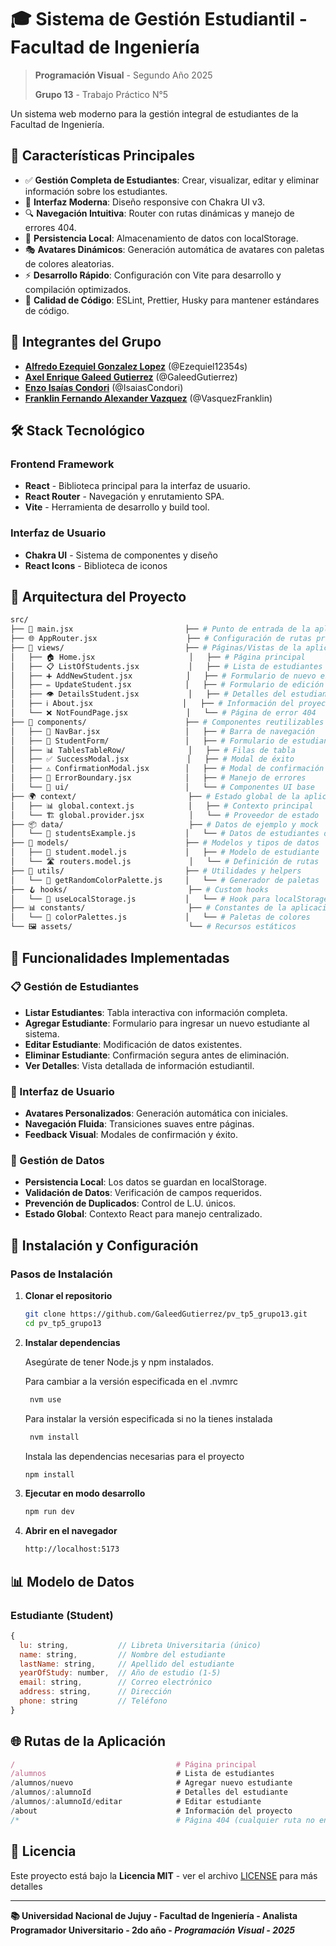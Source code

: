 # 🎓 Sistema de Gestión Estudiantil - Facultad de Ingeniería

> **Programación Visual** - Segundo Año 2025
>
> **Grupo 13** - Trabajo Práctico N°5

Un sistema web moderno para la gestión integral de estudiantes de la Facultad de
Ingeniería.

## 🚀 Características Principales

- ✅ **Gestión Completa de Estudiantes**: Crear, visualizar, editar y eliminar
  información sobre los estudiantes.
- 🎨 **Interfaz Moderna**: Diseño responsive con Chakra UI v3.
- 🔍 **Navegación Intuitiva**: Router con rutas dinámicas y manejo de
  errores 404.
- 💾 **Persistencia Local**: Almacenamiento de datos con localStorage.
- 🎭 **Avatares Dinámicos**: Generación automática de avatares con paletas de
  colores aleatorias.
- ⚡ **Desarrollo Rápido**: Configuración con Vite para desarrollo y compilación
  optimizados.
- 🧪 **Calidad de Código**: ESLint, Prettier, Husky para mantener estándares de
  código.

## 👥 Integrantes del Grupo

- **[Alfredo Ezequiel Gonzalez Lopez](https://github.com/Ezequiel12354s)**
  (@Ezequiel12354s)
- **[Axel Enrique Galeed Gutierrez](https://github.com/GaleedGutierrez)**
  (@GaleedGutierrez)
- **[Enzo Isaías Condori](https://github.com/IsaiasCondori)** (@IsaiasCondori)
- **[Franklin Fernando Alexander Vazquez](https://github.com/VasquezFranklin)**
  (@VasquezFranklin)

## 🛠️ Stack Tecnológico

### Frontend Framework

- **React** - Biblioteca principal para la interfaz de usuario.
- **React Router** - Navegación y enrutamiento SPA.
- **Vite** - Herramienta de desarrollo y build tool.

### Interfaz de Usuario

- **Chakra UI** - Sistema de componentes y diseño
- **React Icons** - Biblioteca de iconos

## 📁 Arquitectura del Proyecto

```bash
src/
├── 📄 main.jsx                         ├── # Punto de entrada de la aplicación
├── 🌐 AppRouter.jsx                    ├── # Configuración de rutas principales
├── 📁 views/                           ├── # Páginas/Vistas de la aplicación
│   ├── 🏠 Home.jsx                     │   ├── # Página principal
│   ├── 📋 ListOfStudents.jsx           │   ├── # Lista de estudiantes
│   ├── ➕ AddNewStudent.jsx            │   ├── # Formulario de nuevo estudiante
│   ├── ✏️ UpdateStudent.jsx            │   ├── # Formulario de edición
│   ├── 👁️ DetailsStudent.jsx           │   ├── # Detalles del estudiante
│   ├── ℹ️ About.jsx                    │   ├── # Información del proyecto
│   └── ❌ NotFoundPage.jsx             │   └── # Página de error 404
├── 🧩 components/                      ├── # Componentes reutilizables
│   ├── 🧭 NavBar.jsx                   │   ├── # Barra de navegación
│   ├── 📝 StudentForm/                 │   ├── # Formulario de estudiantes
│   ├── 📊 TablesTableRow/              │   ├── # Filas de tabla
│   ├── ✅ SuccessModal.jsx             │   ├── # Modal de éxito
│   ├── ⚠️ ConfirmationModal.jsx        │   ├── # Modal de confirmación
│   ├── 🚨 ErrorBoundary.jsx            │   ├── # Manejo de errores
│   └── 🎨 ui/                          │   └── # Componentes UI base
├── 🌍 context/                         ├── # Estado global de la aplicación
│   ├── 📊 global.context.js            │   ├── # Contexto principal
│   └── 🏗️ global.provider.jsx          │   └── # Proveedor de estado
├── 📦 data/                            ├── # Datos de ejemplo y mock
│   └── 👥 studentsExample.js           │   └── # Datos de estudiantes de prueba
├── 🎯 models/                          ├── # Modelos y tipos de datos
│   ├── 👤 student.model.js             │   ├── # Modelo de estudiante
│   └── 🛣️ routers.model.js             │   └── # Definición de rutas
├── 🔧 utils/                           ├── # Utilidades y helpers
│   └── 🎨 getRandomColorPalette.js     │   └── # Generador de paletas
├── 🪝 hooks/                           ├── # Custom hooks
│   └── 💾 useLocalStorage.js           │   └── # Hook para localStorage
├── 📊 constants/                       ├── # Constantes de la aplicación
│   └── 🎨 colorPalettes.js             │   └── # Paletas de colores
└── 🖼️ assets/                          └── # Recursos estáticos
```

## 🎯 Funcionalidades Implementadas

### 📋 Gestión de Estudiantes

- **Listar Estudiantes**: Tabla interactiva con información completa.
- **Agregar Estudiante**: Formulario para ingresar un nuevo estudiante al
  sistema.
- **Editar Estudiante**: Modificación de datos existentes.
- **Eliminar Estudiante**: Confirmación segura antes de eliminación.
- **Ver Detalles**: Vista detallada de información estudiantil.

### 🎨 Interfaz de Usuario

- **Avatares Personalizados**: Generación automática con iniciales.
- **Navegación Fluida**: Transiciones suaves entre páginas.
- **Feedback Visual**: Modales de confirmación y éxito.

### 💾 Gestión de Datos

- **Persistencia Local**: Los datos se guardan en localStorage.
- **Validación de Datos**: Verificación de campos requeridos.
- **Prevención de Duplicados**: Control de L.U. únicos.
- **Estado Global**: Contexto React para manejo centralizado.

## 🚀 Instalación y Configuración

### Pasos de Instalación

1. **Clonar el repositorio**

   ```bash
   git clone https://github.com/GaleedGutierrez/pv_tp5_grupo13.git
   cd pv_tp5_grupo13
   ```

2. **Instalar dependencias**

   Asegúrate de tener Node.js y npm instalados.

   Para cambiar a la versión especificada en el .nvmrc

   ```bash
    nvm use
   ```

   Para instalar la versión especificada si no la tienes instalada

   ```bash
    nvm install
   ```

   Instala las dependencias necesarias para el proyecto

   ```bash
   npm install
   ```

3. **Ejecutar en modo desarrollo**

   ```bash
   npm run dev
   ```

4. **Abrir en el navegador**

   ```bash
   http://localhost:5173
   ```

## 📊 Modelo de Datos

### Estudiante (Student)

```javascript
{
  lu: string,           // Libreta Universitaria (único)
  name: string,         // Nombre del estudiante
  lastName: string,     // Apellido del estudiante
  yearOfStudy: number,  // Año de estudio (1-5)
  email: string,        // Correo electrónico
  address: string,      // Dirección
  phone: string         // Teléfono
}
```

## 🌐 Rutas de la Aplicación

```javascript
/                                    # Página principal
/alumnos                             # Lista de estudiantes
/alumnos/nuevo                       # Agregar nuevo estudiante
/alumnos/:alumnoId                   # Detalles del estudiante
/alumnos/:alumnoId/editar            # Editar estudiante
/about                               # Información del proyecto
/*                                   # Página 404 (cualquier ruta no encontrada)
```

## 📄 Licencia

Este proyecto está bajo la **Licencia MIT** - ver el archivo [LICENSE](LICENSE)
para más detalles

---

**📚 Universidad Nacional de Jujuy - Facultad de Ingeniería - Analista
Programador Universitario - 2do año - _Programación Visual - 2025_**
